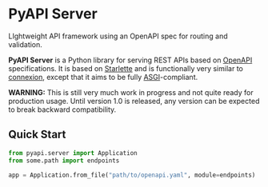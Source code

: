 # PyAPI Server

LIghtweight API framework using an OpenAPI spec for routing and validation.

**PyAPI Server** is a Python library for serving REST APIs based on
[OpenAPI](https://swagger.io/resources/open-api/) specifications. It is based on [Starlette](https://www.starlette.io) and is functionally very similar to [connexion](https://connexion.readthedocs.io), except that it aims to be fully [ASGI](https://asgi.readthedocs.io)-compliant.

**WARNING:** This is still very much work in progress and not quite ready for production usage. Until version 1.0 is released, any version can be expected to break backward compatibility.


## Quick Start

```python
from pyapi.server import Application
from some.path import endpoints

app = Application.from_file("path/to/openapi.yaml", module=endpoints)
```
